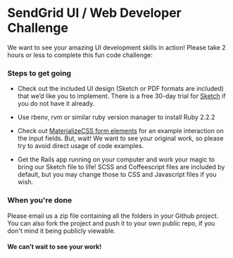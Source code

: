 # SendGrid UI / Web Developer Challenge

We want to see your amazing UI development skills in action!  Please take 2 hours or less to complete this fun code challenge:

### Steps to get going

* Check out the included UI design (Sketch or PDF formats are included) that we’d like you to implement. There is a free 30-day trial for [Sketch](http://bohemiancoding.com/sketch/) if you do not have it already.

* Use rbenv, rvm or similar ruby version manager to install Ruby 2.2.2

* Check out [MaterializeCSS form elements](http://materializecss.com/forms.html) for an example interaction on the input fields. But, wait!  We want to see your original work, so please try to avoid direct usage of code examples.

* Get the Rails app running on your computer and work your magic to bring our Sketch file to life! SCSS and Coffeescript files are included by default, but you may change those to CSS and Javascript files if you wish.

### When you're done
Please email us a zip file containing all the folders in your Github project. You can also fork the project and push it to your own public repo, if you don't mind it being publicly viewable.

#### We can’t wait to see your work!

